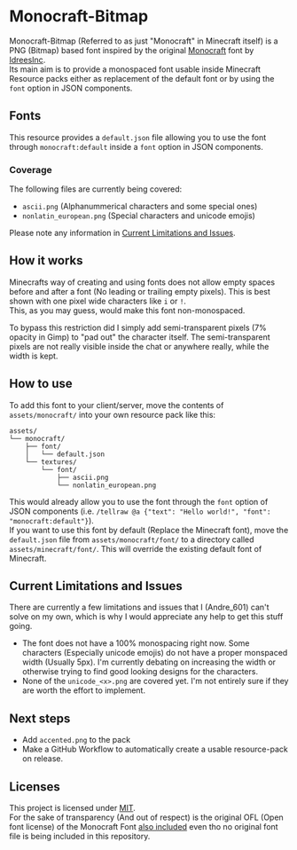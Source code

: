 # Monocraft-Bitmap

Monocraft-Bitmap (Referred to as just "Monocraft" in Minecraft itself) is a PNG (Bitmap) based font inspired by the original [Monocraft] font by [IdreesInc].  
Its main aim is to provide a monospaced font usable inside Minecraft Resource packs either as replacement of the default font or by using the `font` option in JSON components.

## Fonts

This resource provides a `default.json` file allowing you to use the font through `monocraft:default` inside a `font` option in JSON components.

### Coverage

The following files are currently being covered:

- `ascii.png` (Alphanummerical characters and some special ones)
- `nonlatin_european.png` (Special characters and unicode emojis)

Please note any information in [Current Limitations and Issues](#current-limitations-and-issues).

## How it works

Minecrafts way of creating and using fonts does not allow empty spaces before and after a font (No leading or trailing empty pixels). This is best shown with one pixel wide characters like `i` or `!`.  
This, as you may guess, would make this font non-monospaced.

To bypass this restriction did I simply add semi-transparent pixels (7% opacity in Gimp) to "pad out" the character itself. The semi-transparent pixels are not really visible inside the chat or anywhere really, while the width is kept.

## How to use

To add this font to your client/server, move the contents of `assets/monocraft/` into your own resource pack like this:
```
assets/
└── monocraft/
    ├── font/
    │   └── default.json
    └── textures/
        └── font/
            ├── ascii.png
            └── nonlatin_european.png
```
This would already allow you to use the font through the `font` option of JSON components (i.e. `/tellraw @a {"text": "Hello world!", "font": "monocraft:default"}`).  
If you want to use this font by default (Replace the Minecraft font), move the `default.json` file from `assets/monocraft/font/` to a directory called `assets/minecraft/font/`. This will override the existing default font of Minecraft.

## Current Limitations and Issues

There are currently a few limitations and issues that I (Andre_601) can't solve on my own, which is why I would appreciate any help to get this stuff going.

- The font does not have a 100% monospacing right now. Some characters (Especially unicode emojis) do not have a proper monspaced width (Usually 5px). I'm currently debating on increasing the width or otherwise trying to find good looking designs for the characters.
- None of the `unicode_<x>.png` are covered yet. I'm not entirely sure if they are worth the effort to implement.

## Next steps

- Add `accented.png` to the pack
- Make a GitHub Workflow to automatically create a usable resource-pack on release.

## Licenses

This project is licensed under [MIT][license].  
For the sake of transparency (And out of respect) is the original OFL (Open font license) of the Monocraft Font [also included][monocraft-license] even tho no original font file is being included in this repository.

[Monocraft]: https://github.com/IdreesInc/Monocraft
[IdreesInc]: https://github.com/IdreesInc

[license]: https://github.com/Andre601/Monocraft-Bitmap/blob/main/LICENSE
[monocraft-license]: https://github.com/Andre601/Monocraft-Bitmap/blob/main/MONOCRAFT%20OFL%20LICENSE